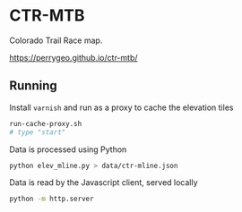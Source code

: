 # CTR-MTB

Colorado Trail Race map.

https://perrygeo.github.io/ctr-mtb/


## Running

Install `varnish` and run as a proxy to cache the elevation tiles

```bash
run-cache-proxy.sh
# type "start"
```

Data is processed using Python

```bash
python elev_mline.py > data/ctr-mline.json
```

Data is read by the Javascript client, served locally

```bash
python -m http.server
```